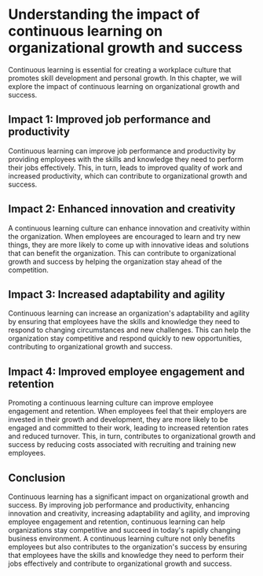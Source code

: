 # Understanding the impact of continuous learning on organizational growth and success

Continuous learning is essential for creating a workplace culture that promotes skill development and personal growth. In this chapter, we will explore the impact of continuous learning on organizational growth and success.

Impact 1: Improved job performance and productivity
---------------------------------------------------

Continuous learning can improve job performance and productivity by providing employees with the skills and knowledge they need to perform their jobs effectively. This, in turn, leads to improved quality of work and increased productivity, which can contribute to organizational growth and success.

Impact 2: Enhanced innovation and creativity
--------------------------------------------

A continuous learning culture can enhance innovation and creativity within the organization. When employees are encouraged to learn and try new things, they are more likely to come up with innovative ideas and solutions that can benefit the organization. This can contribute to organizational growth and success by helping the organization stay ahead of the competition.

Impact 3: Increased adaptability and agility
--------------------------------------------

Continuous learning can increase an organization's adaptability and agility by ensuring that employees have the skills and knowledge they need to respond to changing circumstances and new challenges. This can help the organization stay competitive and respond quickly to new opportunities, contributing to organizational growth and success.

Impact 4: Improved employee engagement and retention
----------------------------------------------------

Promoting a continuous learning culture can improve employee engagement and retention. When employees feel that their employers are invested in their growth and development, they are more likely to be engaged and committed to their work, leading to increased retention rates and reduced turnover. This, in turn, contributes to organizational growth and success by reducing costs associated with recruiting and training new employees.

Conclusion
----------

Continuous learning has a significant impact on organizational growth and success. By improving job performance and productivity, enhancing innovation and creativity, increasing adaptability and agility, and improving employee engagement and retention, continuous learning can help organizations stay competitive and succeed in today's rapidly changing business environment. A continuous learning culture not only benefits employees but also contributes to the organization's success by ensuring that employees have the skills and knowledge they need to perform their jobs effectively and contribute to organizational growth and success.
